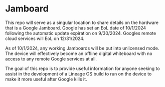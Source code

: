 # Jamboard

This repo will serve as a singular location to share details on the hardware that is a Google Jamboard. Google has set an EoL date of 10/1/2024 following the automatic update expiration on 9/30/2024. Googles remote cloud services will EoL on 12/31/2024.

As of 10/1/2024, any working Jamboards will be put into unlicensed mode. The device will effectively become an offline digital whiteboard with no access to any remote Google services at all.

The goal of this repo is to provide useful information for anyone seeking to assist in the development of a Lineage OS build to run on the device to make it more useful after Google kills it.
